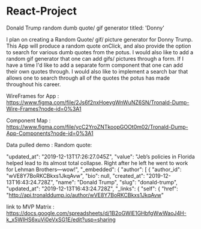 # React-Project

Donald Trump random dumb quote/ gif generator titled: 'Donny'

I plan on creating a Random Quote/ gif/ picture generator for Donny Trump. This App will produce a random quote onClick, and also provide the option to search for various dumb quotes 
from the potus. I would also like to add a random gif generator that one can add gifs/ pictures through a form. If I have a time I'd like to add a separate form component
that one can add their own quotes through. I would also like to implement a search bar that allows one to search through all of the quotes the potus has made throughout his career.



WireFrames for App : https://www.figma.com/file/2Js6f2nxHoeygWnWuNZ6SN/Tronald-Dump-Wire-Frames?node-id=0%3A1


Component Map : https://www.figma.com/file/ycC2YroZNTkoopGOOt0m02/Tronald-Dump-App-Components?node-id=0%3A1


Data pulled demo : Random quote:


"updated_at": "2019-12-13T17:26:27.045Z",
"value": "Jeb’s policies in Florida helped lead to its almost total collapse. Right after he left he went to work for Lehman Brothers—wow!",
"_embedded": {
"author": [
{
"author_id": "wVE8Y7BoRKCBkxs1JkqAvw",
"bio": null,
"created_at": "2019-12-13T16:43:24.728Z",
"name": "Donald Trump",
"slug": "donald-trump",
"updated_at": "2019-12-13T16:43:24.728Z",
"_links": {
"self": {
"href": "http://api.tronalddump.io/author/wVE8Y7BoRKCBkxs1JkqAvw"


link to MVP Matrix :  https://docs.google.com/spreadsheets/d/1B2oGWlE1GHbfgWwWaoJ4H-k_x5WIHS6xuVi0eVxSG1E/edit?usp=sharing
